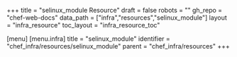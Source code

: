 +++
title = "selinux_module Resource"
draft = false
robots = ""
gh_repo = "chef-web-docs"
data_path = ["infra","resources","selinux_module"]
layout = "infra_resource"
toc_layout = "infra_resource_toc"

[menu]
  [menu.infra]
    title = "selinux_module"
    identifier = "chef_infra/resources/selinux_module"
    parent = "chef_infra/resources"
+++

<!-- The contents of this page are automatically generated from the selinux_module.yaml file in the data directory. -->
<!-- To suggest a change, edit the https://github.com/chef/chef/blob/main/lib/chef/resource/selinux_module.rb file and submit a pull request to the https://github.com/chef/chef repository. -->
<!-- markdownlint-disable-file -->
